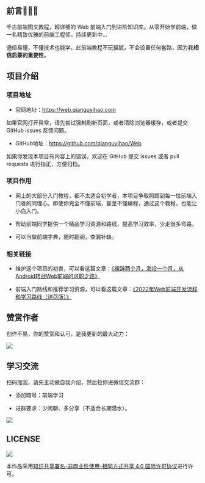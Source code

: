 
## 前言🚀🚀🚀

千古前端图文教程，超详细的 Web 前端入门到进阶知识库。从零开始学前端，做一名精致优雅的前端工程师。持续更新中...

通俗易懂，不懂技术也能学。此前端教程不玩猫腻，不会设置任何套路，因为我**相信启蒙的重要性**。


## 项目介绍

### 项目地址

- 官网地址：<https://web.qianguyihao.com>

如果官网打开异常，请先尝试强制刷新页面，或者清除浏览器缓存，或者提交 GitHub issues 反馈问题。

- GitHub地址：<https://github.com/qianguyihao/Web>

如果你发现本项目有内容上的错误，欢迎在 GitHub 提交 issues 或者 pull requests 进行指正，方便归档。

### 项目作用

- 网上的大部分入门教程，都不太适合初学者，本项目争取照顾到每一位前端入门者的同理心。即使你完全不懂前端，甚至不懂编程，通过这个教程，也能让小白入门。

- 帮助前端同学提供一个精品学习资源和路线，提高学习效率，少走很多弯路。

- 可以当做前端字典，随时翻阅，查漏补缺。

### 相关链接

- 维护这个项目的初衷，可以看这篇文章：[《裸辞两个月，海投一个月，从Android转战Web前端的求职之路》](https://www.cnblogs.com/qianguyihao/p/8732781.html)

- 前端入门路线和推荐学习资源，可以看这篇文章：[《2022年Web前端开发流程和学习路线（详尽版）》](https://www.cnblogs.com/qianguyihao/p/16370961.html)

## 赞赏作者

创作不易，你的赞赏和认可，是我更新的最大动力：

![](https://img.smyhvae.com/20220401_1800.jpg)


## 学习交流

扫码加我，请先主动做自我介绍，然后拉你进微信交流群：

- 添加暗号：前端学习

- 进群要求：少闲聊、多分享（不适合长期潜水）。

![](https://img.smyhvae.com/202401081613034.jpg)


## LICENSE

![](http://img.smyhvae.com/20210331_CC-BY-NC-SA.png)

本作品采用[知识共享署名-非商业性使用-相同方式共享 4.0 国际许可协议](https://creativecommons.org/licenses/by-nc-sa/4.0/)进行许可。
